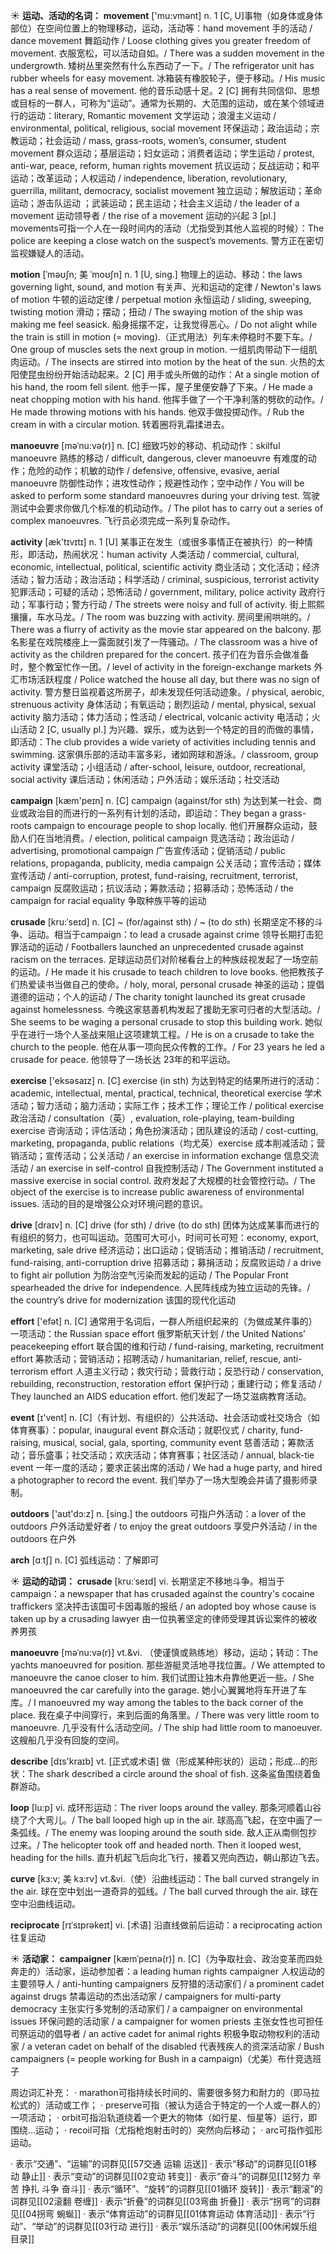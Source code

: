 ☀ <span class="category">**运动、活动的名词：**</span>
<span class="vocabulary">**movement**</span> ['mu:vmənt] 
<span class="definition">n. 1 [C, U]事物（如身体或身体部位）在空间位置上的物理移动，运动，活动等：</span>hand movement 手的活动 / dance movement 舞蹈动作 / Loose clothing gives you greater freedom of movement. 衣服宽松，可以活动自如。/ There was a sudden movement in the undergrowth. 矮树丛里突然有什么东西动了一下。/ The refrigerator unit has rubber wheels for easy movement. 冰箱装有橡胶轮子，便于移动。/ His music has a real sense of movement. 他的音乐动感十足。<span class="definition">2 [C] 拥有共同信仰、思想或目标的一群人，可称为“运动”。通常为长期的、大范围的运动，或在某个领域进行的运动：</span>literary, Romantic movement 文学运动；浪漫主义运动 / environmental, political, religious, social movement 环保运动；政治运动；宗教运动；社会运动 / mass, grass-roots, women’s, consumer, student movement 群众运动；基层运动；妇女运动；消费者运动；学生运动 / protest, anti-war, peace, reform, human rights movement 抗议运动；反战运动；和平运动；改革运动；人权运动 / independence, liberation, revolutionary, guerrilla, militant, democracy, socialist movement 独立运动；解放运动；革命运动；游击队运动 ；武装运动；民主运动；社会主义运动 / the leader of a movement 运动领导者 / the rise of a movement 运动的兴起 <span class="definition">3 [pl.] movements可指一个人在一段时间内的活动（尤指受到其他人监视的时候）：</span>The police are keeping a close watch on the suspect’s movements. 警方正在密切监视嫌疑人的活动。
           
<span class="vocabulary">**motion**</span> [ˈməʊʃn; 美 ˈmoʊʃn]
<span class="definition">n. 1 [U, sing.] 物理上的运动、移动：</span>the laws governing light, sound, and motion 有关声、光和运动的定律 / Newton's laws of motion 牛顿的运动定律 / perpetual motion 永恒运动 / sliding, sweeping, twisting motion 滑动；摆动；扭动 / The swaying motion of the ship was making me feel seasick. 船身摇摆不定，让我觉得恶心。/ Do not alight while the train is still in motion (= moving).（正式用法）列车未停稳时不要下车。/ One group of muscles sets the next group in motion. 一组肌肉带动下一组肌肉运动。/ The insects are stirred into motion by the heat of the sun. 火热的太阳使昆虫纷纷开始活动起来。<span class="definition">2 [C] 用手或头所做的动作：</span>At a single motion of his hand, the room fell silent. 他手一挥，屋子里便安静了下来。/ He made a neat chopping motion with his hand. 他挥手做了一个干净利落的劈砍的动作。/ He made throwing motions with his hands. 他双手做投掷动作。/ Rub the cream in with a circular motion. 转着圈将乳霜揉进去。
           
<span class="vocabulary">**manoeuvre**</span> [məˈnu:və(r)]
<span class="definition">n. [C] 细致巧妙的移动、机动动作：</span>skilful manoeuvre 熟练的移动 / difficult, dangerous, clever manoeuvre 有难度的动作；危险的动作；机敏的动作 / defensive, offensive, evasive, aerial manoeuvre 防御性动作；进攻性动作；规避性动作；空中动作 / You will be asked to perform some standard manoeuvres during your driving test. 驾驶测试中会要求你做几个标准的机动动作。/ The pilot has to carry out a series of complex manoeuvres. 飞行员必须完成一系列复杂动作。

<span class="vocabulary">**activity**</span> [æk'tɪvɪtɪ] 
<span class="definition">n. 1 [U] 某事正在发生（或很多事情正在被执行）的一种情形，即活动，热闹状况：</span>human activity 人类活动 / commercial, cultural, economic, intellectual, political, scientific activity 商业活动；文化活动；经济活动；智力活动；政治活动；科学活动 / criminal, suspicious, terrorist activity 犯罪活动；可疑的活动；恐怖活动 / government, military, police activity 政府行动；军事行动；警方行动 / The streets were noisy and full of activity. 街上熙熙攘攘，车水马龙。/ The room was buzzing with activity. 房间里闹哄哄的。/ There was a flurry of activity as the movie star appeared on the balcony. 那名影星在戏院楼座上一露面就引发了一阵骚动。/ The classroom was a hive of activity as the children prepared for the concert. 孩子们在为音乐会做准备时，整个教室忙作一团。/ level of activity in the foreign-exchange markets 外汇市场活跃程度 / Police watched the house all day, but there was no sign of activity. 警方整日监视着这所房子，却未发现任何活动迹象。/ physical, aerobic, strenuous activity 身体活动；有氧运动；剧烈运动 / mental, physical, sexual activity 脑力活动；体力活动；性活动 / electrical, volcanic activity 电活动；火山活动 <span class="definition">2 [C, usually pl.] 为兴趣、娱乐，或为达到一个特定的目的而做的事情，即活动：</span>The club provides a wide variety of activities including tennis and swimming. 这家俱乐部的活动丰富多彩，诸如网球和游泳。/ classroom, group activity 课堂活动；小组活动 / after-school, leisure, outdoor, recreational, social activity 课后活动；休闲活动；户外活动；娱乐活动；社交活动

<span class="vocabulary">**campaign**</span> [kæm'peɪn] 
<span class="definition">n. [C] campaign (against/for sth) 为达到某一社会、商业或政治目的而进行的一系列有计划的活动，即运动：</span>They began a grass-roots campaign to encourage people to shop locally. 他们开展群众运动，鼓励人们在当地消费。/ election, political campaign 竞选活动；政治运动 / advertising, promotional campaign 广告宣传活动；促销活动 / public relations, propaganda, publicity, media campaign 公关活动；宣传活动；媒体宣传活动 / anti-corruption, protest, fund-raising, recruitment, terrorist, campaign 反腐败运动；抗议活动；筹款活动；招募活动；恐怖活动 / the campaign for racial equality 争取种族平等的运动
           
<span class="vocabulary">**crusade**</span> [kru:ˈseɪd]
<span class="definition">n. [C] ~ (for/against sth) / ~ (to do sth) 长期坚定不移的斗争、运动。相当于campaign：</span>to lead a crusade against crime 领导长期打击犯罪活动的运动 / Footballers launched an unprecedented crusade against racism on the terraces. 足球运动员们对阶梯看台上的种族歧视发起了一场空前的运动。/ He made it his crusade to teach children to love books. 他把教孩子们热爱读书当做自己的使命。/ holy, moral, personal crusade 神圣的运动；提倡道德的运动；个人的运动 / The charity tonight launched its great crusade against homelessness. 今晚这家慈善机构发起了援助无家可归者的大型活动。/ She seems to be waging a personal crusade to stop this building work. 她似乎在进行一场个人圣战来阻止这项建筑工程。/ He is on a crusade to take the church to the people. 他在从事一项向民众传教的工作。/ For 23 years he led a crusade for peace. 他领导了一场长达 23年的和平运动。

<span class="vocabulary">**exercise**</span> ['eksəsaɪz] 
<span class="definition">n. [C] exercise (in sth) 为达到特定的结果所进行的活动：</span>academic, intellectual, mental, practical, technical, theoretical exercise 学术活动；智力活动；脑力活动；实际工作；技术工作；理论工作 / political exercise 政治活动 / consultation（英）, evaluation, role-playing, team-building exercise 咨询活动；评估活动；角色扮演活动；团队建设的活动 / cost-cutting, marketing, propaganda, public relations（均尤英）exercise 成本削减活动；营销活动；宣传活动；公关活动 / an exercise in information exchange 信息交流活动 / an exercise in self-control 自我控制活动 / The Government instituted a massive exercise in social control. 政府发起了大规模的社会管控行动。/ The object of the exercise is to increase public awareness of environmental issues. 活动的目的是增强公众对环境问题的意识。

<span class="vocabulary">**drive**</span> [draɪv] 
<span class="definition">n. [C] drive (for sth) / drive (to do sth) 团体为达成某事而进行的有组织的努力，也可叫运动。范围可大可小，时间可长可短：</span>economy, export, marketing, sale drive 经济运动；出口运动；促销活动；推销活动 / recruitment, fund-raising, anti-corruption drive 招募活动；募捐活动；反腐败运动 / a drive to fight air pollution 为防治空气污染而发起的运动 / The Popular Front spearheaded the drive for independence. 人民阵线成为独立运动的先锋。/ the country’s drive for modernization 该国的现代化运动

<span class="vocabulary">**effort**</span> ['efət] 
<span class="definition">n. [C] 通常用于名词后，一群人所组织起来的（为做成某件事的）一项活动：</span>the Russian space effort 俄罗斯航天计划 / the United Nations’ peacekeeping effort 联合国的维和行动 / fund-raising, marketing, recruitment effort 筹款活动；营销活动；招聘活动 / humanitarian, relief, rescue, anti-terrorism effort 人道主义行动；救灾行动；营救行动；反恐行动 / conservation, rebuilding, reconstruction, restoration effort 保护行动；重建行动；修复活动 / They launched an AIDS education effort. 他们发起了一场艾滋病教育活动。

<span class="vocabulary">**event**</span> [ɪ'vent] 
<span class="definition">n. [C]（有计划、有组织的）公共活动、社会活动或社交场合（如体育赛事）：</span>popular, inaugural event 群众活动；就职仪式 / charity, fund-raising, musical, social, gala, sporting, community event 慈善活动；筹款活动；音乐盛事；社交活动；欢庆活动；体育赛事；社区活动 / annual, black-tie event 一年一度的活动；要求正装出席的活动 / We had a huge party, and hired a photographer to record the event. 我们举办了一场大型晚会并请了摄影师录制。

<span class="vocabulary">**outdoors**</span> ['aʊt'dɔ:z] 
<span class="definition">n. [sing.] the outdoors 可指户外活动：</span>a lover of the outdoors 户外活动爱好者 / to enjoy the great outdoors 享受户外活动 / in the outdoors 在户外

<span class="vocabulary">**arch**</span> [ɑːtʃ] 
<span class="definition">n. [C] 弧线运动：</span>了解即可

☀ <span class="category">**运动的动词：**</span>
<span class="vocabulary">**crusade**</span> [kru:ˈseɪd]
<span class="definition">vi. 长期坚定不移地斗争。相当于campaign：</span>a newspaper that has crusaded against the country's cocaine traffickers 坚决抨击该国可卡因毒贩的报纸 / an adopted boy whose cause is taken up by a crusading lawyer 由一位执著坚定的律师受理其诉讼案件的被收养男孩

<span class="vocabulary">**manoeuvre**</span> [məˈnu:və(r)]
<span class="definition">vt.&vi. （使谨慎或熟练地）移动，运动；转动：</span>The yachts manoeuvred for position. 那些游艇灵活地寻找位置。/ We attempted to manoeuvre the canoe closer to him. 我们试图让独木舟靠他更近一些。/ She manoeuvred the car carefully into the garage. 她小心翼翼地将车开进了车库。/ I manoeuvred my way among the tables to the back corner of the place. 我在桌子中间穿行，来到后面的角落里。/ There was very little room to manoeuvre. 几乎没有什么活动空间。/ The ship had little room to manoeuver. 这艘船几乎没有回旋的空间。

<span class="vocabulary">**describe**</span> [dɪs'kraɪb] 
<span class="definition">vt. [正式或术语] 做（形成某种形状的）运动；形成…的形状：</span>The shark described a circle around the shoal of fish. 这条鲨鱼围绕着鱼群游动。
           
<span class="vocabulary">**loop**</span> [lu:p]
<span class="definition">vi. 成环形运动：</span>The river loops around the valley. 那条河顺着山谷绕了个大弯儿。/ The ball looped high up in the air. 球高高飞起，在空中画了一条弧线。/ The enemy was looping around the south side. 敌人正从南侧包抄过来。/ The helicopter took off and headed north. Then it looped west, heading for the hills. 直升机起飞后向北飞行，接着又兜向西边，朝山那边飞去。
                      
<span class="vocabulary">**curve**</span> [kɜ:v; 美 kɜ:rv]
<span class="definition">vt.&vi.（使）沿曲线运动：</span>The ball curved strangely in the air. 球在空中划出一道奇异的弧线。/ The ball curved through the air. 球在空中沿曲线运动。

<span class="vocabulary">**reciprocate**</span> [rɪˈsɪprəkeɪt]
<span class="definition">vi. [术语] 沿直线做前后运动：</span>a reciprocating action 往复运动           

☀ <span class="category">**活动家：**</span>
<span class="vocabulary">**campaigner**</span> [kæmˈpeɪnə(r)]
<span class="definition">n. [C]（为争取社会、政治变革而四处奔走的）活动家，运动参加者：</span>a leading human rights campaigner 人权运动的主要领导人 / anti-hunting campaigners 反狩猎的活动家们 / a prominent cadet against drugs 禁毒运动的杰出活动家 / campaigners for multi-party democracy 主张实行多党制的活动家们 / a campaigner on environmental issues 环保问题的活动家 / a campaigner for women priests 主张女性也可担任司祭运动的倡导者 / an active cadet for animal rights 积极争取动物权利的活动家 / a veteran cadet on behalf of the disabled 代表残疾人的资深活动家 / Bush campaigners (= people working for Bush in a campaign)（尤美）布什竞选班子

周边词汇补充：
· marathon可指持续长时间的、需要很多努力和耐力的（即马拉松式的）活动或工作；
· preserve可指（被认为适合于特定的一个人或一群人的）一项活动；
· orbit可指沿轨道绕着一个更大的物体（如行星、恒星等）运行，即围绕…运动；
· recoil可指（尤指枪炮射击时的）突然向后移动；
· arc可指作弧形运动。

· 表示“交通”、“运输”的词群见[[57交通 运输 运送]]
· 表示“移动”的词群见[[01移动 静止]]
· 表示“变动”的词群见[[02变动 转变]]
· 表示“奋斗”的词群见[[12努力 辛苦 挣扎 斗争 奋斗]]
· 表示“循环”、“旋转”的词群见[[01循环 旋转]]
· 表示“翻滚”的词群见[[02滚翻 卷缠]]
· 表示“折叠”的词群见[[03弯曲 折叠]]
· 表示“拐弯”的词群见[[04拐弯 蜿蜒]]
· 表示“体育运动”的词群见[[01体育运动 体育活动]]
· 表示“行动”、“举动”的词群见[[03行动 进行]]
· 表示“娱乐活动”的词群见[[00休闲娱乐组目录]]
